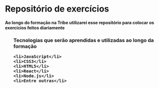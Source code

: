 <h1> Repositório de exercícios </h1>
<h4>Ao longo do formação na Tribe utilizarei esse repositório para colocar os exercícios feitos diariamente<h3>


<ul>Tecnologias que serão aprendidas e utilizadas ao longo da formação
  
	<li>JavaScript</li>
	<li>CSS3</li>
	<li>HTML5</li>
	<li>React</li>
	<li>Node.js</li>
	<li>Entre outras</li>
</ul>
